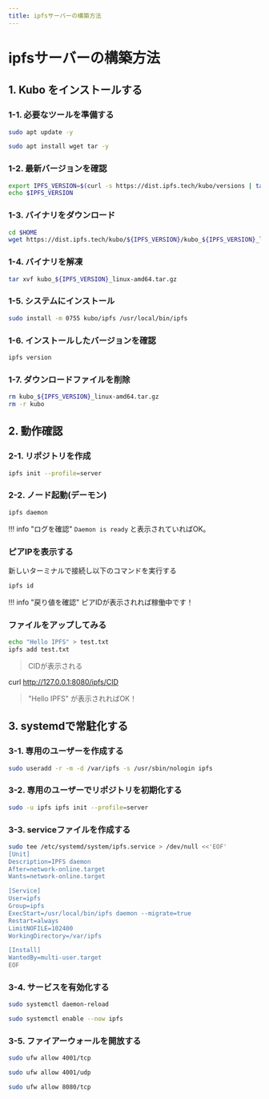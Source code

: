 ```yaml
---
title: ipfsサーバーの構築方法
---
```


# ipfsサーバーの構築方法

## 1. Kubo をインストールする

### 1-1. 必要なツールを準備する
```bash
sudo apt update -y
```
```bash
sudo apt install wget tar -y
```


### 1-2. 最新バージョンを確認
```bash
export IPFS_VERSION=$(curl -s https://dist.ipfs.tech/kubo/versions | tail -n 1)
echo $IPFS_VERSION
```


### 1-3. バイナリをダウンロード
```bash
cd $HOME
wget https://dist.ipfs.tech/kubo/${IPFS_VERSION}/kubo_${IPFS_VERSION}_linux-amd64.tar.gz
```


### 1-4. バイナリを解凍
```bash
tar xvf kubo_${IPFS_VERSION}_linux-amd64.tar.gz
```


### 1-5. システムにインストール
```bash
sudo install -m 0755 kubo/ipfs /usr/local/bin/ipfs
```


### 1-6. インストールしたバージョンを確認
```bash
ipfs version
```


### 1-7. ダウンロードファイルを削除
```bash
rm kubo_${IPFS_VERSION}_linux-amd64.tar.gz
rm -r kubo
```



## 2. 動作確認

### 2-1. リポジトリを作成
```bash
ipfs init --profile=server
```


### 2-2. ノード起動(デーモン)
```bash
ipfs daemon
```
!!! info "ログを確認"
    `Daemon is ready` と表示されていればOK。


### ピアIPを表示する

新しいターミナルで接続し以下のコマンドを実行する

```bash
ipfs id
```
!!! info "戻り値を確認"
    ピアIDが表示されれば稼働中です！


### ファイルをアップしてみる
```bash
echo "Hello IPFS" > test.txt
ipfs add test.txt
```
> CIDが表示される

curl http://127.0.0.1:8080/ipfs/CID
> "Hello IPFS" が表示されればOK！



## 3. systemdで常駐化する

### 3-1. 専用のユーザーを作成する
```bash
sudo useradd -r -m -d /var/ipfs -s /usr/sbin/nologin ipfs
```


### 3-2. 専用のユーザーでリポジトリを初期化する
```bash
sudo -u ipfs ipfs init --profile=server
```


### 3-3. serviceファイルを作成する
```bash
sudo tee /etc/systemd/system/ipfs.service > /dev/null <<'EOF'
[Unit]
Description=IPFS daemon
After=network-online.target
Wants=network-online.target

[Service]
User=ipfs
Group=ipfs
ExecStart=/usr/local/bin/ipfs daemon --migrate=true
Restart=always
LimitNOFILE=102400
WorkingDirectory=/var/ipfs

[Install]
WantedBy=multi-user.target
EOF
```


### 3-4. サービスを有効化する
```bash
sudo systemctl daemon-reload
```
```bash
sudo systemctl enable --now ipfs
```


### 3-5. ファイアーウォールを開放する
```bash
sudo ufw allow 4001/tcp
```
```bash
sudo ufw allow 4001/udp
```
```bash
sudo ufw allow 8080/tcp
```

